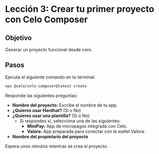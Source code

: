 # Lección 3: Crear tu primer proyecto con Celo Composer

## Objetivo
Generar un proyecto funcional desde cero.

## Pasos

Ejecuta el siguiente comando en tu terminal:

```bash
npx @celo/celo-composer@latest create
```

Responde las siguientes preguntas:

- **Nombre del proyecto:** Escribe el nombre de tu app.
- **¿Quieres usar Hardhat?** (Sí o No)
- **¿Quieres usar una plantilla?** (Sí o No)
  - Si respondes sí, selecciona una de las siguientes:
    - **MiniPay:** App de micropagos integrada con Celo.
    - **Valora:** App preparada para conectar con la wallet Valora.
- **Nombre del propietario del proyecto**

Espera unos minutos mientras se crea el proyecto. 